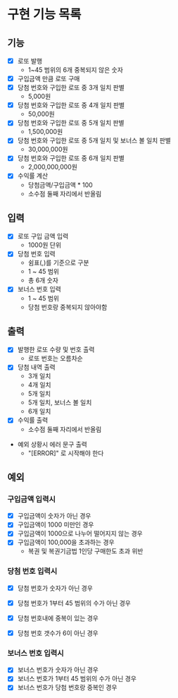 # 구현 기능 목록


## 기능

* [x] 로또 발행
  * 1~45 범위의 6개 중복되지 않은 숫자
* [x] 구입금액 만큼 로또 구매
* [x] 당첨 번호와 구입한 로또 중 3개 일치 판별
  * 5,000원
* [x] 당첨 번호와 구입한 로또 중 4개 일치 판별
  * 50,000원
* [x] 당첨 번호와 구입한 로또 중 5개 일치 판별
  * 1,500,000원
* [x] 당첨 번호와 구입한 로또 중 5개 일치 및 보너스 볼 일치 판별
  * 30,000,000원
* [x] 당첨 번호와 구입한 로또 중 6개 일치 판별
  * 2,000,000,000원
* [x] 수익률 계산
  * 당첨금액/구입금액 * 100 
  * 소수점 둘째 자리에서 반올림


## 입력

* [x] 로또 구입 금액 입력
  * 1000원 단위
* [x] 당첨 번호 입력
  * 쉼표(,)를 기준으로 구분
  * 1 ~ 45 범위
  * 총 6개 숫자
* [x] 보너스 번호 입력
  * 1 ~ 45 범위
  * 당첨 번호랑 중복되지 않아야함


## 출력

* [x] 발행한 로또 수량 및 번호 출력
  * 로또 번호는 오름차순
* [x] 당첨 내역 출력
  * 3개 일치
  * 4개 일치
  * 5개 일치
  * 5개 일치, 보너스 볼 일치
  * 6개 일치
* [x] 수익률 출력
  * 소수점 둘째 자리에서 반올림
* 예외 상황시 에러 문구 출력
  * "[ERROR]" 로 시작해야 한다


## 예외

### 구입금액 입력시

* [x] 구입금액이 숫자가 아닌 경우
* [x] 구입금액이 1000 미만인 경우
* [x] 구입금액이 1000으로 나누어 떨어지지 않는 경우
* [x] 구입금액이 100,000을 초과하는 경우
  * 복권 및 복권기금법 1인당 구매한도 초과 위반


### 당첨 번호 입력시

* [x] 당첨 번호가 숫자가 아닌 경우
* [x] 당첨 번호가 1부터 45 범위의 수가 아닌 경우
* [x] 당첨 번호내에 중복이 있는 경우
* [x] 당첨 번호 갯수가 6이 아닌 경우


### 보너스 번호 입력시

* [x] 보너스 번호가 숫자가 아닌 경우
* [x] 보너스 번호가 1부터 45 범위의 수가 아닌 경우
* [x] 보너스 번호가 당첨 번호랑 중복인 경우
